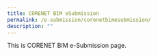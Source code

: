 ```yaml
---
title: CORENET BIM eSubmission
permalink: /e-submission/corenetbimesubmission/
description: ""
---
```


This is CORENET BIM e-Submission page.
